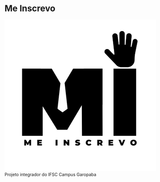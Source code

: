 # Me Inscrevo
![Logo do Meu Repositório](imagens/MI_legenda.png)
Projeto integrador do IFSC Campus Garopaba